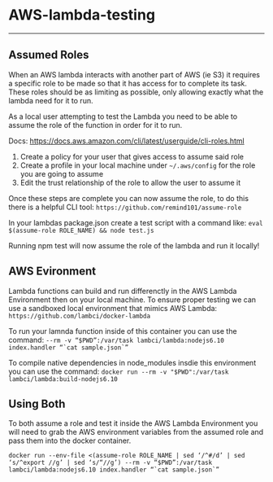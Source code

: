 # AWS-lambda-testing

---

## Assumed Roles

When an AWS lambda interacts with another part of AWS (ie S3) it requires a specific role to be made so that it has access for to complete its task. These roles should be as limiting as possible, only allowing exactly what the lambda need for it to run.

As a local user attempting to test the Lambda you need to be able to assume the role of the function in order for it to run.

Docs: https://docs.aws.amazon.com/cli/latest/userguide/cli-roles.html

1. Create a policy for your user that gives access to assume said role
2. Create a profile in your local machine under `~/.aws/config` for the role you are going to assume
3. Edit the trust relationship of the role to allow the user to assume it

Once these steps are complete you can now assume the role, to do this there is a helpful CLI tool: `https://github.com/remind101/assume-role`

In your lambdas package.json create a test script with a command like: 
`eval $(assume-role ROLE_NAME) && node test.js`

Running npm test will now assume the role of the lambda and run it locally!

## AWS Evironment

Lambda functions can build and run differenctly in the AWS Lambda Environment then on your local machine. To ensure proper testing we can use a sandboxed local environment that mimics AWS Lambda: `https://github.com/lambci/docker-lambda`

To run your lamnda function inside of this container you can use the command: 
``--rm -v “$PWD”:/var/task lambci/lambda:nodejs6.10 index.handler “`cat sample.json`”``

To compile native dependencies in node_modules insdie this environment you can use the command:
`docker run --rm -v "$PWD":/var/task lambci/lambda:build-nodejs6.10`

## Using Both

To both assume a role and test it inside the AWS Lambda Environment you will need to grab the AWS environment variables from the assumed role and pass them into the docker container.

``docker run --env-file <(assume-role ROLE_NAME | sed ‘/^#/d’ | sed ‘s/^export //g’ | sed ‘s/“//g’) --rm -v “$PWD”:/var/task lambci/lambda:nodejs6.10 index.handler “`cat sample.json`”``
